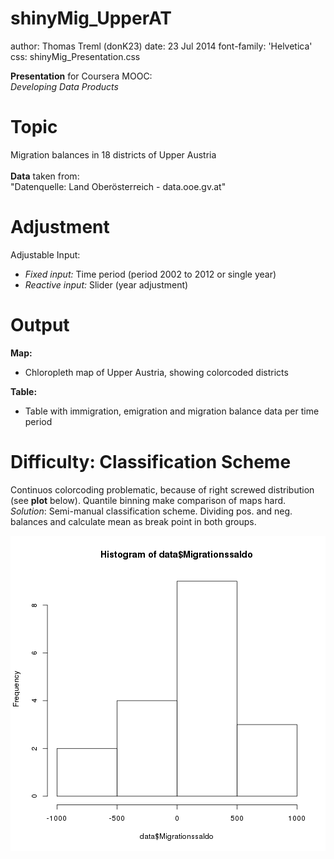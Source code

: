shinyMig_UpperAT
========================================================
author: Thomas Treml (donK23)
date: 23 Jul 2014
font-family: 'Helvetica'
css: shinyMig_Presentation.css

<large>
<b>Presentation</b> for Coursera MOOC: <br>
<i>Developing Data Products</i>
</large>


Topic
========================================================

Migration balances in 18 districts of Upper Austria <br>
<br>
<b>Data</b> taken from: <br>
"Datenquelle: Land Oberösterreich - data.ooe.gv.at"


Adjustment
========================================================

Adjustable Input:

- <i>Fixed input:</i> Time period (period 2002 to 2012 or single year)
- <i>Reactive input:</i> Slider (year adjustment)

Output
========================================================

<b>Map:</b>

- Chloropleth map of Upper Austria, showing colorcoded districts

<b>Table:</b>

- Table with immigration, emigration and migration balance data per time period


Difficulty: Classification Scheme
========================================================

Continuos colorcoding problematic, because of right screwed distribution (see <b>plot</b> below). Quantile binning make comparison of maps hard. <br>
<i>Solution</i>: Semi-manual classification scheme. Dividing pos. and neg. balances and calculate mean as break point in both groups. 

![plot of chunk unnamed-chunk-1](shinyMig_Presentation-figure/unnamed-chunk-1.png) 

